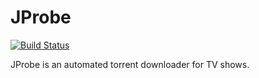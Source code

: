 JProbe
======

[![Build Status](https://travis-ci.org/kbence/jprobe.svg?branch=master)](https://travis-ci.org/kbence/jprobe)

JProbe is an automated torrent downloader for TV shows. 
